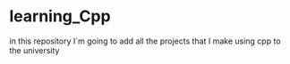 # learning_Cpp
in this repository I´m going to add all the projects that I make using cpp to the university
